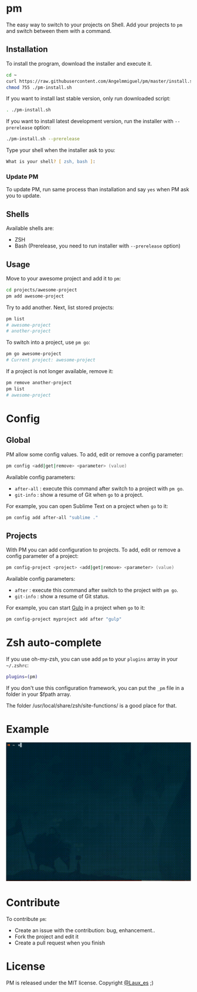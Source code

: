 # pm
The easy way to switch to your projects on Shell. Add your projects to `pm` and switch between them with a command.

## Installation
To install the program, download the installer and execute it.

```zsh
cd ~
curl https://raw.githubusercontent.com/Angelmmiguel/pm/master/install.sh -o pm-install.sh
chmod 755 ./pm-install.sh
```

If you want to install last stable version, only run downloaded script:

```zsh
. ./pm-install.sh
```

If you want to install latest development version, run the installer with `--prerelease` option:

```zsh
./pm-install.sh --prerelease
```

Type your shell when the installer ask to you:

```zsh
What is your shell? [ zsh, bash ]:
```

### Update PM

To update PM, run same process than installation and say `yes` when PM ask you to update.

## Shells
Available shells are:
* ZSH
* Bash (Prerelease, you need to run installer with `--prerelease` option)

## Usage
Move to your awesome project and add it to `pm`:

```zsh
cd projects/awesome-project
pm add awesome-project
```

Try to add another. Next, list stored projects:

```zsh
pm list
# awesome-project
# another-project
```

To switch into a project, use `pm go`:

```zsh
pm go awesome-project
# Current project: awesome-project
```

If a project is not longer available, remove it:

```zsh
pm remove another-project
pm list
# awesome-project
```

# Config

## Global

PM allow some config values. To add, edit or remove a config parameter:

```zsh
pm config <add|get|remove> <parameter> (value)
```

Available config parameters:
* `after-all` : execute this command after switch to a project with `pm go`.
* `git-info` : show a resume of Git when `go` to a project.

For example, you can open Sublime Text on a project when `go` to it:

```zsh
pm config add after-all "sublime ."
```

## Projects

With PM you can add configuration to projects. To add, edit or remove a config parameter of a project:

```zsh
pm config-project <project> <add|get|remove> <parameter> (value)
```

Available config parameters:
* `after` : execute this command after switch to the project with `pm go`.
* `git-info` : show a resume of Git status.

For example, you can start [Gulp](http://gulpjs.com/) in a project when `go` to it:

```zsh
pm config-project myproject add after "gulp"
```

# Zsh auto-complete

If you use oh-my-zsh, you can use add `pm` to your `plugins`
array in your `~/.zshrc`:

```zsh
plugins=(pm)
```

If you don't use this configuration framework, you can put the `_pm` file
in a folder in your $fpath array.

The folder /usr/local/share/zsh/site-functions/ is a good place for that.

# Example

![Example of PM in a gif](https://raw.githubusercontent.com/Angelmmiguel/pm/master/pm.gif)

# Contribute

To contribute `pm`:

* Create an issue with the contribution: bug, enhancement..
* Fork the project and edit it
* Create a pull request when you finish

# License
PM is released under the MIT license. Copyright [@Laux_es](https://twitter.com/Laux_es) ;)
